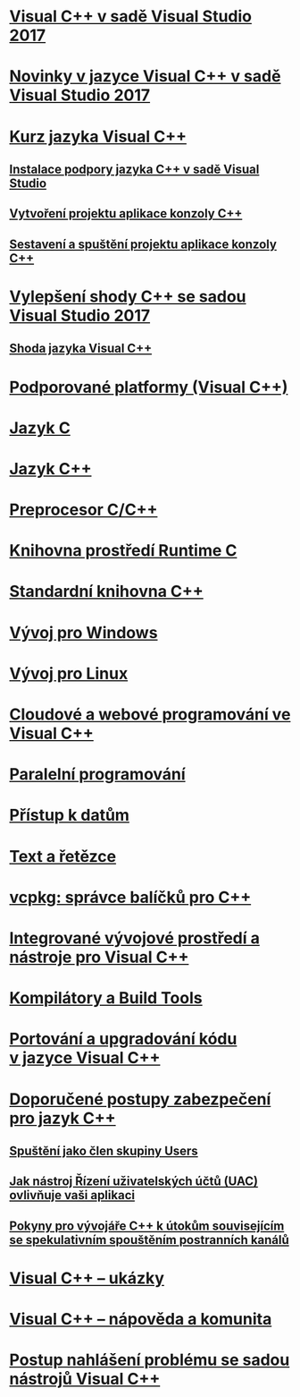 # [Visual C++ v sadě Visual Studio 2017](visual-cpp-in-visual-studio.md)
# [Novinky v jazyce Visual C++ v sadě Visual Studio 2017](what-s-new-for-visual-cpp-in-visual-studio.md)
# [Kurz jazyka Visual C++](build/vscpp-step-0-installation.md)
## [Instalace podpory jazyka C++ v sadě Visual Studio](build/vscpp-step-0-installation.md)
## [Vytvoření projektu aplikace konzoly C++](build/vscpp-step-1-create.md)
## [Sestavení a spuštění projektu aplikace konzoly C++](build/vscpp-step-2-build.md)
# [Vylepšení shody C++ se sadou Visual Studio 2017](cpp-conformance-improvements-2017.md)
## [Shoda jazyka Visual C++](visual-cpp-language-conformance.md)
# [Podporované platformy (Visual C++)](supported-platforms-visual-cpp.md)
# [Jazyk C](c-language/c-language-reference.md)
# [Jazyk C++](cpp/cpp-language-reference.md)
# [Preprocesor C/C++](preprocessor/c-cpp-preprocessor-reference.md)
# [Knihovna prostředí Runtime C](c-runtime-library/c-run-time-library-reference.md)
# [Standardní knihovna C++](standard-library/cpp-standard-library-reference.md)
# [Vývoj pro Windows](windows/overview-of-windows-programming-in-cpp.md)
# [Vývoj pro Linux](linux/download-install-and-setup-the-linux-development-workload.md)
# [Cloudové a webové programování ve Visual C++](cloud/cloud-and-web-programming-in-visual-cpp.md)
# [Paralelní programování](parallel/parallel-programming-in-visual-cpp.md)
# [Přístup k datům](data/data-access-in-cpp.md)
# [Text a řetězce](text/text-and-strings-in-visual-cpp.md)
# [vcpkg: správce balíčků pro C++](vcpkg.md)
# [Integrované vývojové prostředí a nástroje pro Visual C++](ide/ide-and-tools-for-visual-cpp-development.md)
# [Kompilátory a Build Tools](build/building-c-cpp-programs.md)
# [Portování a upgradování kódu v jazyce Visual C++](porting/visual-cpp-porting-and-upgrading-guide.md)
# [Doporučené postupy zabezpečení pro jazyk C++](security/security-best-practices-for-cpp.md)
## [Spuštění jako člen skupiny Users](security/running-as-a-member-of-the-users-group.md)
## [Jak nástroj Řízení uživatelských účtů (UAC) ovlivňuje vaši aplikaci](security/how-user-account-control-uac-affects-your-application.md)
## [Pokyny pro vývojáře C++ k útokům souvisejícím se spekulativním spouštěním postranních kanálů](security/developer-guidance-speculative-execution.md)
# [Visual C++ – ukázky](visual-cpp-samples.md)
# [Visual C++ – nápověda a komunita](visual-cpp-help-and-community.md)
# [Postup nahlášení problému se sadou nástrojů Visual C++](how-to-report-a-problem-with-the-visual-cpp-toolset.md)